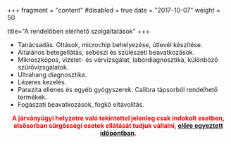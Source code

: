 +++
fragment = "content"
#disabled = true
date = "2017-10-07"
weight = 50

title="A rendelőben elérhető szolgáltatások"
+++

* Tanácsadás. Oltások, microchip behelyezése, útlevél készítése.
* Általános betegellátás, sebészi és szülészeti beavatkozások.
* Mikroszkópos, vizelet- és vérvizsgálat, labordiagnosztika, különböző szűrővizsgálatok.
* Ultrahang diagnosztika.
* Lézeres kezelés.
* Parazita ellenes és egyéb gyógyszerek. Calibra tápsorból rendelhető termékek.
* Fogászati beavatkozások, fogkő eltávolítás.

<!-- <div style="text-align:center"> -->
<!--   <img src="images/rendelo.jpg" width="50%" align="center" /> -->
<!-- </div> -->

<div style="text-align:center;">
  <b style="max-width:500px;display:block;margin-left:auto;margin-right:auto;color:red;">A járványügyi helyzetre való tekintettel jelenleg csak indokolt esetben, elsősorban sürgősségi esetek ellátását tudjuk vállalni, <a href="#rendeles">előre egyeztett időpontban</a>.</b>
</div>
